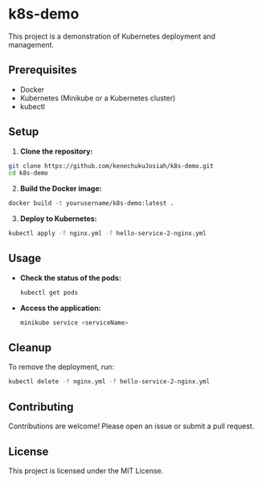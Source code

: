 # k8s-demo

This project is a demonstration of Kubernetes deployment and management.

## Prerequisites

- Docker
- Kubernetes (Minikube or a Kubernetes cluster)
- kubectl

## Setup

1. **Clone the repository:**

```sh
git clone https://github.com/kenechukuJosiah/k8s-demo.git
cd k8s-demo
```

2. **Build the Docker image:**

```sh
docker build -t yourusername/k8s-demo:latest .
```

3. **Deploy to Kubernetes:**

```sh
kubectl apply -f nginx.yml -f hello-service-2-nginx.yml
```

## Usage

- **Check the status of the pods:**

  ```sh
  kubectl get pods
  ```

- **Access the application:**
  ```sh
  minikube service <serviceName>
  ```

## Cleanup

To remove the deployment, run:

```sh
kubectl delete -f nginx.yml -f hello-service-2-nginx.yml
```

## Contributing

Contributions are welcome! Please open an issue or submit a pull request.

## License

This project is licensed under the MIT License.
